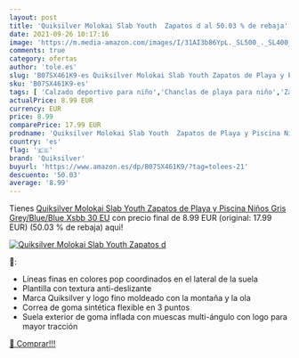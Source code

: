 ```yaml
---
layout: post
title: 'Quiksilver Molokai Slab Youth  Zapatos d al 50.03 % de rebaja'
date: 2021-09-26 10:17:16
image: 'https://m.media-amazon.com/images/I/31AI3b86YpL._SL500_._SL400_.jpg'
comments: true
category: ofertas
author: 'tole.es'
slug: 'B07SX461K9-es Quiksilver Molokai Slab Youth Zapatos de Playa y Piscina...'
sku: 'B07SX461K9-es'
tags: [ 'Calzado deportivo para niño','Chanclas de playa para niño','Zapatillas y calzado deportivo para Niño','Zapatos','Zapatos - Niños','Zapatos y complementos','quiksilver','zapatos', ]
actualPrice: 8.99 EUR
currency: EUR
price: 8.99
comparePrice: 17.99 EUR
prodname: 'Quiksilver Molokai Slab Youth  Zapatos de Playa y Piscina Niños  Gris  Grey/Blue/Blue Xsbb   30 EU'
country: 'es'
flag: '🇪🇸'
brand: 'Quiksilver'
buyurl: 'https://www.amazon.es/dp/B07SX461K9/?tag=tolees-21'
descuento: '50.03'
average: '8.99'
---
```


Tienes [Quiksilver Molokai Slab Youth  Zapatos de Playa y Piscina Niños  Gris  Grey/Blue/Blue Xsbb   30 EU](https://www.amazon.es/dp/B07SX461K9/?tag=tolees-21) con precio final de  8.99 EUR (original: 17.99 EUR) (50.03 %  de rebaja) aqui!

[![Quiksilver Molokai Slab Youth  Zapatos d](https://m.media-amazon.com/images/I/31AI3b86YpL._SL500_._SL400_.jpg)](https://www.amazon.es/dp/B07SX461K9/?tag=tolees-21)

🔎:

- Líneas finas en colores pop coordinados en el lateral de la suela
- Plantilla con textura anti-deslizante
- Marca Quiksilver y logo fino moldeado con la montaña y la ola
- Correa de goma sintética flexible en 3 puntos
- Suela exterior de goma inflada con muescas multi-ángulo con logo para mayor tracción

[🛒 Comprar!!!](https://www.amazon.es/dp/B07SX461K9/?tag=tolees-21)
